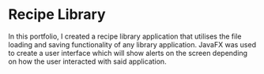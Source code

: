 # Recipe Library

In this portfolio, I created a recipe library application that utilises the file loading and saving functionality of any library application. JavaFX was used to create a user interface which will show alerts on the screen depending on how the user interacted with said application.
